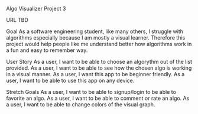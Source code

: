 Algo Visualizer
Project 3

URL TBD

Goal
As a software engineering student, like many others, I struggle with algorithms especially because I am mostly a visual learner. Therefore this project would help people like me understand better how algorithms work in a fun and easy to remember way.

User Story
As a user, I want to be able to choose an algorythm out of the list provided.
As a user, I want to be able to see how the chosen algo is working in a visual manner.
As a user, I want this app to be beginner friendly.
As a user, I want to be able to use this app on any device.

Stretch Goals
As a user, I want to be able to signup/login to be able to favorite an algo.
As a user, I want to be able to comment or rate an algo.
As a user, I want to be able to change colors of the visual graph.
